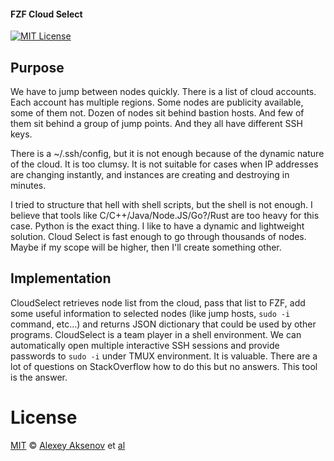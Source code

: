 #### FZF Cloud Select

[![MIT License](https://img.shields.io/badge/license-MIT-007EC7.svg?style=flat-square)](/LICENSE)

## Purpose

We have to jump between nodes quickly. There is a list of cloud accounts. Each account has multiple regions. Some nodes are publicity available, some of them not. Dozen of nodes sit behind bastion hosts. And few of them sit behind a group of jump points. And they all have different SSH keys.

There is a ~/.ssh/config, but it is not enough because of the dynamic nature of the cloud. It is too clumsy. It is not suitable for cases when IP addresses are changing instantly, and instances are creating and destroying in minutes.

I tried to structure that hell with shell scripts, but the shell is not enough. I believe that tools like C/C++/Java/Node.JS/Go?/Rust are too heavy for this case. Python is the exact thing. I like to have a dynamic and lightweight solution. Cloud Select is fast enough to go through thousands of nodes. Maybe if my scope will be higher, then I'll create something other.

## Implementation

CloudSelect retrieves node list from the cloud, pass that list to FZF, add some useful information to selected nodes (like jump hosts, `sudo -i` command, etc...) and returns JSON dictionary that could be used by other programs. CloudSelect is a team player in a shell environment. We can automatically open multiple interactive SSH sessions and provide passwords to `sudo -i` under TMUX environment. It is valuable. There are a lot of questions on StackOverflow how to do this but no answers. This tool is the answer.

# License

[MIT][mit] © [Alexey Aksenov][author] et [al][contributors]

[mit]: https://opensource.org/licenses/MIT

[author]: https://github.com/ezh

[contributors]: https://github.com/ezh/cloudselect/graphs/contributors

[license-badge]: https://img.shields.io/badge/license-MIT-007EC7.svg?style=flat-square
